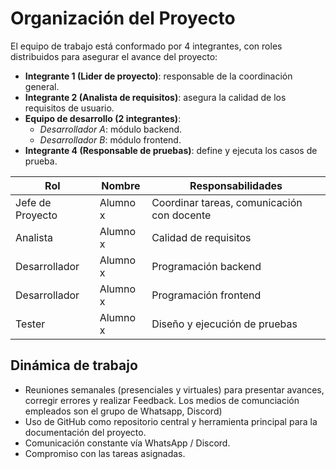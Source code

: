 # Organización del Proyecto

El equipo de trabajo está conformado por 4 integrantes, con roles distribuidos para asegurar el avance del proyecto:

- **Integrante 1 (Lider de proyecto)**: responsable de la coordinación general.
- **Integrante 2 (Analista de requisitos)**: asegura la calidad de los requisitos de usuario.
- **Equipo de desarrollo (2 integrantes)**:
  - *Desarrollador A*: módulo backend.
  - *Desarrollador B*: módulo frontend.
- **Integrante 4 (Responsable de pruebas)**: define y ejecuta los casos de prueba.


| Rol | Nombre | Responsabilidades |
|-----|--------|-------------------|
| Jefe de Proyecto | Alumno x | Coordinar tareas, comunicación con docente |
| Analista | Alumno x | Calidad de requisitos |
| Desarrollador | Alumno x | Programación backend |
| Desarrollador | Alumno x | Programación frontend |
| Tester | Alumno x | Diseño y ejecución de pruebas |

## Dinámica de trabajo

- Reuniones semanales (presenciales y virtuales) para presentar avances, corregir errores y realizar Feedback. Los medios de comunciación empleados son el grupo de Whatsapp, Discord)
- Uso de GitHub como repositorio central y herramienta principal para la documentación del proyecto.
- Comunicación constante vía WhatsApp / Discord.
- Compromiso con las tareas asignadas.
